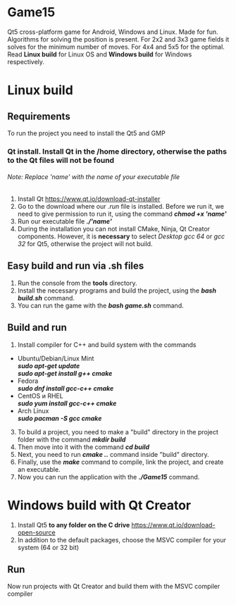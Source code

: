 # Game15
Qt5 cross-platform game for Android, Windows and Linux.
Made for fun. Algorithms for solving the position is present.
For 2x2 and 3x3 game fields it solves for the minimum number of moves.
For 4x4 and 5x5 for the optimal.  
Read **Linux build** for Linux OS and **Windows build** for Windows respectively.

# Linux build
## Requirements
To run the project you need to install the Qt5 and GMP
### Qt install. Install Qt in the /home directory, otherwise the paths to the Qt files will not be found
###### Note: Replace 'name' with the name of your executable file
1. Install Qt https://www.qt.io/download-qt-installer
2. Go to the download where our *.run* file is installed. Before we run it,
we need to give permission to run it, using the command ***chmod +x 'name'***
3. Run our executable file ***./'name'***
4. During the installation you can not install CMake, Ninja, Qt Creator components.
However, it is **necessary** to select *Desktop gcc 64* or *gcc 32* for Qt5,
otherwise the project will not build.

## Easy build and run via .sh files
1. Run the console from the **tools** directory.
2. Install the necessary programs and build the project, using the ***bash build.sh*** command.
3. You can run the game with the ***bash game.sh*** command.

## Build and run 
1. Install compiler for C++ and build system with the commands
* Ubuntu/Debian/Linux Mint  
  ***sudo apt-get update  
  sudo apt-get install g++ cmake***  
* Fedora  
  ***sudo dnf install gcc-c++ cmake***  
* CentOS и RHEL  
  ***sudo yum install gcc-c++ cmake***  
* Arch Linux  
  ***sudo pacman -S gcc cmake***
3. To build a project, you need to make a "build" directory 
in the project folder with the command ***mkdir build***
4. Then move into it with the command ***cd build*** 
5. Next, you need to run ***cmake ..*** command inside "build" directory. 
6. Finally, use the ***make*** command to compile, link the project, and create an executable. 
7. Now you can run the application with the ***./Game15*** command.


# Windows build with Qt Creator
1. Install Qt5 **to any folder on the C drive** https://www.qt.io/download-open-source  
2. In addition to the default packages, choose the
MSVC compiler for your system (64 or 32 bit)

## Run
Now run projects with Qt Creator and build them with the MSVC compiler compiler
